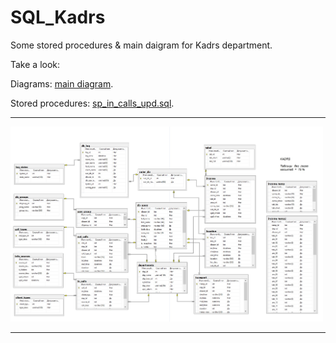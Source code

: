 # SQL_Kadrs
Some stored procedures & main daigram for Kadrs department.

Take a look: 

Diagrams: 
<a href="Screenshots/main_diagram.jpg">main diagram</a>.

Stored procedures: 
<a href="Procedures/sp_in_calls_upd.sql">sp_in_calls_upd.sql</a>.

<hr>
<img width="500" src="Screenshots/main_diagram.jpg" alt="main_diagram.jpg" />
<hr>
